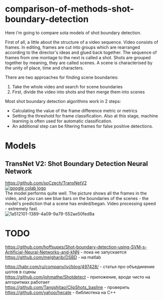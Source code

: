 # comparison-of-methods-shot-boundary-detection

Here i'm going to compare sota models of shot boundary detection.   

First of all, a little about the structure of a video sequence. Video consists of frames. In editing, frames are cut into groups which are rearranged according to the director's ideas and glued back together. The sequence of frames from one montage to the next is called a shot. Shots are grouped together by meaning, they are called scenes. A scene is characterised by the unity of place, time and characters.  

There are two approaches for finding scene boundaries:  
1) Take the whole video and search for scene boundaries  
2) First, divide the video into shots and then merge them into scenes   


Most shot boundary detection algorithms work in 2 steps:
* Calculating the value of the frame difference metric or metrics
* Setting the threshold for frame classification. Also at this stage, machine learning is often
used for automatic classification.
* An additional step can be filtering frames for false positive detections.


# Models
## TransNet V2: Shot Boundary Detection Neural Network

https://github.com/soCzech/TransNetV2  
 <a href="https://colab.research.google.com/drive/1Zaip4cc1FzplanXoviUxN5Zbu4CaoiX5?authuser=1#scrollTo=LHPLHWirC4mQ"><img src="https://colab.research.google.com/assets/colab-badge.svg" alt="google colab logo"></a>  
   The model performs quite well. The picture shows all the frames in the video, and you can see blue bars on the boundaries of the scenes - the model's prediction that a scene has ended/began. Video processing speed - extremely fast.  
 ![1a512101-1389-4a09-9a79-552ae50fed8a](https://user-images.githubusercontent.com/52531828/175001668-7e23894e-c16b-4d6f-8e3e-41d803d444f0.png)
 
 
 
 # TODO  
 
 
 https://github.com/hoffsupes/Shot-boundary-detection-using-SVM-s-Aritificial-Neural-Networks-and-kNN  - пока не запускается
 https://github.com/melgharib/DSBD                                                                   - на matlab
 
 
 https://habr.com/ru/company/ivi/blog/497428/ -                                                        статья про объединение шотов в сцены    
 https://github.com/johmathe/Shotdetect -                                                              приложение, вроде чисто на алгоритмах работает  
 https://github.com/Tangshitao/ClipShots_basline -                                                     проверить  
 https://github.com/yahoo/hecate -                                                                     библиотека на C++  


 
 

